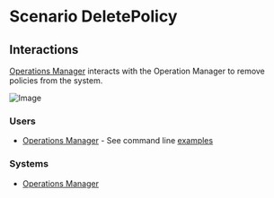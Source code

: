 # Scenario DeletePolicy

## Interactions
[Operations Manager](Actor-OperationsManager) interacts with the Operation Manager to remove policies from
the system.

![Image](./UseCases/ManagePolicies/DeletePolicy.png)

### Users

* [Operations Manager](Actor-OperationsManager) - See command line [examples](Actor-OperationsManager.md#remove-policy)

### Systems

* [Operations Manager](SubSystem-OperationsManager)

